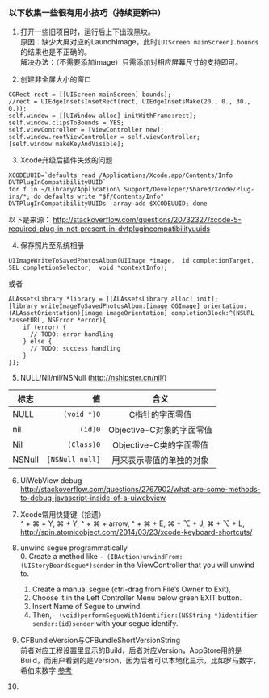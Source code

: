 ### 以下收集一些很有用小技巧（持续更新中）

1. 打开一些旧项目时，运行后上下出现黑块。  
  原因：缺少大屏对应的LaunchImage，此时`[UIScreen mainScreen].bounds`的结果也是不正确的。  
  解决办法：（不需要添加image）只需添加对相应屏幕尺寸的支持即可。  

2. 创建非全屏大小的窗口
```
CGRect rect = [[UIScreen mainScreen] bounds];
//rect = UIEdgeInsetsInsetRect(rect, UIEdgeInsetsMake(20., 0., 30., 0.));
self.window = [[UIWindow alloc] initWithFrame:rect];
self.window.clipsToBounds = YES;
self.viewController = [ViewController new];
self.window.rootViewController = self.viewController;
[self.window makeKeyAndVisible];
```

3. Xcode升级后插件失效的问题
```
XCODEUUID=`defaults read /Applications/Xcode.app/Contents/Info DVTPlugInCompatibilityUUID`
for f in ~/Library/Application\ Support/Developer/Shared/Xcode/Plug-ins/*; do defaults write "$f/Contents/Info" DVTPlugInCompatibilityUUIDs -array-add $XCODEUUID; done
```
以下是来源：
http://stackoverflow.com/questions/20732327/xcode-5-required-plug-in-not-present-in-dvtplugincompatibilityuuids

4. 保存照片至系统相册  
```
UIImageWriteToSavedPhotosAlbum(UIImage *image,  id completionTarget, SEL completionSelector,  void *contextInfo);
```
或者
```
ALAssetsLibrary *library = [[ALAssetsLibrary alloc] init];
[library writeImageToSavedPhotosAlbum:[image CGImage] orientation:(ALAssetOrientation)[image imageOrientation] completionBlock:^(NSURL *assetURL, NSError *error){
    if (error) {
      // TODO: error handling
    } else {
      // TODO: success handling
    }
}];
```

5. NULL/Nil/nil/NSNull \(http://nshipster.cn/nil/)

标志 |	值 |	含义
---|---:|:---:
NULL |	```(void *)0``` |	C指针的字面零值
nil |	```(id)0``` |	Objective-C对象的字面零值
Nil |	```(Class)0``` |	Objective-C类的字面零值
NSNull |	```[NSNull null]``` |	用来表示零值的单独的对象  

6. UiWebView debug  
http://stackoverflow.com/questions/2767902/what-are-some-methods-to-debug-javascript-inside-of-a-uiwebview

7. Xcode常用快捷键（拾遗）  
^ + ⌘ + Y,  ⌘ + Y, ^ + ⌘ + arrow, ^ + ⌘ + E, ⌘ + ⌥ + J, ⌘ + ⌥ + L,  
http://spin.atomicobject.com/2014/03/23/xcode-keyboard-shortcuts/

8. unwind segue programmatically  
    0. Create a method like ```- (IBAction)unwindFrom:(UIStoryBoardSegue*)sender``` in the ViewController that you will unwind to.
    1. Create a manual segue (ctrl-drag from File’s Owner to Exit),
    2. Choose it in the Left Controller Menu below green EXIT button.
    3. Insert Name of Segue to unwind.
    4. Then,```- (void)performSegueWithIdentifier:(NSString *)identifier sender:(id)sender``` with your segue identify.  

9. CFBundleVersion与CFBundleShortVersionString  
   前者对应工程设置里显示的Build，后者对应Version，AppStore用的是Build，而用户看到的是Version，因为后者可以本地化显示，比如罗马数字，希伯来数字
   [参考](http://beginor.github.io/2014/07/22/ios-cfbundleshortversionstring-vs-cfbundleversion.html)
10. 
